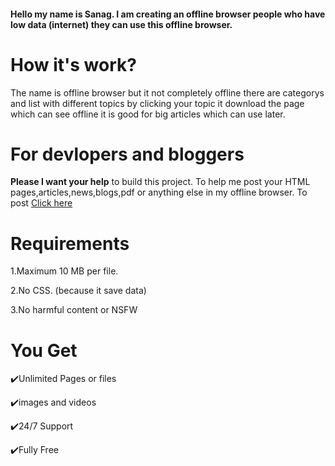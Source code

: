 <h4>
Hello my name is Sanag.
I am creating an offline browser people who have low data (internet) they can use this offline browser.
</h4>
<h1>How it's work?</h1>
The name is offline browser but it not completely offline there are categorys and list with different topics by clicking your topic it download the page which can see offline it is good for big articles which can use later.
<h1>For devlopers and bloggers</h1>
<strong>Please I want your help</strong> to build this project. To help me post your HTML pages,articles,news,blogs,pdf or anything else in my offline browser.
To post <a href="#">Click here</a>

<h1>Requirements</h1>
<p>1.Maximum 10 MB per file.</p>
<p>2.No CSS. (because it save data)</p>
<p>3.No harmful content or NSFW</p>

<h1>You Get</h1>
<p>✔️Unlimited Pages or files</p>
<p>✔️images and videos</p>
<p>✔️24/7 Support</p>
<p>✔️Fully Free</p>

